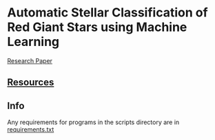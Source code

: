 # Automatic Stellar Classification of Red Giant Stars using Machine Learning

[Research Paper](https://github.com/CVH-Research/Paper)

## [Resources](Resources.md)

## Info

Any requirements for programs in the scripts directory are in [requirements.txt](requirements.txt)